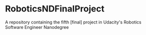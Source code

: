 # RoboticsNDFinalProject
A repository containing the fifth [final] project in Udacity's Robotics Software Engineer Nanodegree
